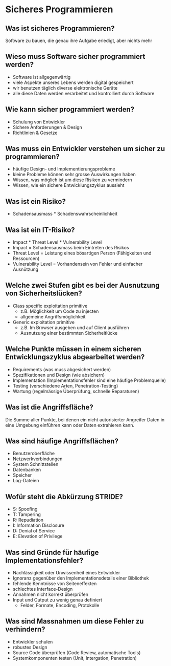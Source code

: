 # Sicheres Programmieren

## Was ist sicheres Programmieren?
Software zu bauen, die genau ihre Aufgabe erledigt, aber nichts mehr

## Wieso muss Software sicher programmiert werden?
* Software ist allgegenwärtig
* viele Aspekte unseres Lebens werden digital gespeichert
* wir benutzen täglich diverse elektronische Geräte
* alle diese Daten werden verarbeitet und kontrolliert durch Software

## Wie kann sicher programmiert werden?
* Schulung von Entwickler
* Sichere Anforderungen & Design
* Richtlinien & Gesetze

## Was muss ein Entwickler verstehen um sicher zu programmieren?
* häufige Design- und Implementierungsprobleme
* kleine Probleme können sehr grosse Auswirkungen haben
* Wissen, was möglich ist um diese Risiken zu vermindern
* Wissen, wie ein sichere Entwicklungszyklus aussieht

## Was ist ein Risiko?
* Schadensausmass * Schadenswahrscheinlichkeit

## Was ist ein IT-Risiko?
* Impact * Threat Level * Vulnerability Level
* Impact = Schadensausmass beim Eintreten des Risikos
* Threat Level = Leistung eines bösartigen Person (Fähigkeiten und Ressourcen)
* Vulnerability Level = Vorhandensein von Fehler und einfacher Ausnützung

## Welche zwei Stufen gibt es bei der Ausnutzung von Sicherheitslücken?
* Class specific exploitation primitive
    * z.B. Möglichkeit um Code zu injecten
    * allgemeine Angriffsmöglichkeit
* Generic exploitation primitive
    * z.B. Im Browser ausgeben und auf Client ausführen
    * Ausnutzung einer bestimmten Sicherheitlücke

## Welche Punkte müssen in einem sicheren Entwicklungszyklus abgearbeitet werden?
* Requirements (was muss abgesichert werden)
* Spezifikationen und Design (wie absichern)
* Implementation (Implementationsfehler sind eine häufige Problemquelle)
* Testing (verschiedene Arten, Penetration-Testing)
* Wartung (regelmässige Überprüfung, schnelle Reparaturen)

## Was ist die Angriffsfläche?
Die Summe aller Punkte, bei denen ein nicht autorisierter Angreifer Daten
in eine Umgebung einführen kann oder Daten extrahieren kann.

## Was sind häufige Angriffsflächen?
* Benutzeroberfläche
* Netzwerkverbindungen
* System Schnittstellen
* Datenbanken
* Speicher
* Log-Dateien

## Wofür steht die Abkürzung STRIDE?
* S: Spoofing
* T: Tampering
* R: Repudiation
* I: Information Disclosure
* D: Denial of Service
* E: Elevation of Privilege

## Was sind Gründe für häufige Implementationsfehler?
* Nachlässigkeit oder Unwissenheit eines Entwickler
* Ignoranz gegenüber den Implementationsdetails einer Bibliothek
* fehlende Kenntnisse von Seiteneffekten
* schlechtes Interface-Design
* Annahmen nicht korrekt überprüfen
* Input und Output zu wenig genau definiert
    * Felder, Formate, Encoding, Protokolle

## Was sind Massnahmen um diese Fehler zu verhindern?
* Entwickler schulen
* robustes Design
* Source Code überprüfen (Code Review, automatische Tools)
* Systemkomponenten testen (Unit, Intergation, Penetration)

